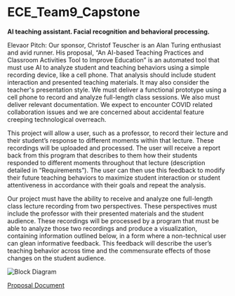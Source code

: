 # ECE_Team9_Capstone
**AI teaching assistant.  Facial recognition and behavioral processing.**

Elevaor Pitch:
Our sponsor, Christof Teuscher is an Alan Turing enthusiast and avid runner.  His proposal, “An AI-based Teaching Practices and Classroom Activities Tool to Improve Education” is an automated tool that must use AI to analyze student and teaching behaviors using a simple recording device, like a cell phone.  That analysis should include student interaction and presented teaching materials.  It may also consider the teacher's presentation style.  We must deliver a functional prototype using a cell phone to record and analyze full-length class sessions.  We also must deliver relevant documentation.  We expect to encounter COVID related collaboration issues and we are concerned about accidental feature creeping technological overreach.

This project will allow a user, such as a professor, to record their lecture and their student’s response to different moments within that lecture.  These recordings will be uploaded and processed. The user will receive a report back from this program that describes to them how their students responded to different moments throughout that lecture (description detailed in “Requirements”).  The user can then use this feedback to modify their future teaching behaviors to maximize student interaction or student attentiveness in accordance with their goals and repeat the analysis.

Our project must have the ability to receive and analyze one full-length class lecture recording from two perspectives.  These perspectives must include the professor with their presented materials and the student audience.  These recordings will be processed by a program that must be able to analyze those two recordings and produce a visualization, containing information outlined below, in a form where a non-technical user can glean informative feedback.  This feedback will describe the user’s teaching behavior across time and the commensurate effects of those changes on the student audience.

![Block Diagram](https://viewer.diagrams.net/?target=blank&highlight=0000ff&edit=_blank&layers=1&nav=1&title=Team9_Block%20Diagram.drawio#R7V1Zc7I6GP41vfQbdvHSpdraaj21avWmgxCFigRZ6vLrTxBQwEjVgmKrnemQAEHyPjzvSryjy9NFzRB0uQEloN5RhLS4oyt3FMURJPrvdCzdDrZAux1jQ5HcLnLb0VZWwOskvF5bkYAZOtCCULUUPdwpQk0DohXqEwwDzsOHjaAavqoujMFOR1sU1N3eniJZstvLs8S2%2FwEoY9m%2FMkl4e6aCf7DXYcqCBOeBLvr%2Bji4bEFru1nRRBqozd%2F68PE%2Fq08Xs4%2Bm9xHwZi2aLYRgx5w5WPeaUzS0YQLNOHtqm%2FyvxmvJKNWeE%2BjrpzUoNLke5Q38Jqu3Nl3ev1tKfQAPamgScQYg7ujSXFQu0dUF09s4RYlCfbE1V1CLR5khR1TJUobE%2Blx6xzh%2FqNy0DTkBgD7f%2BOGdAzQr0ux%2FUf%2BA9e3PzBQwLLAIS9%2BagBuAUWMYSHeLt9QXvwZn3mvMtNvKM1ycHcMH5nYKHx%2FFm5O2cow1v2vEiqL%2F0u4sOmD32ZW1KmKv8pNrypBYWAaeiy5aGaGPsbHTRIwRRQ5g6060NTX09Qe5R6KKbA3fOLB90lCqYpjJSgHHQ0dEvAkfo67cMOAKmCfcMkSCmJAHwIxGLKZEHw1GK2OHD2NlwXAA8JIUDTwLYUZ4LIjPpGaBbM5af9rtkTYqHYKdoS8ovxQ55Tdi5KHhetaVcNfqVllx4HLRq9GAl548gHuJ4KBwPtzUU2pYtoYk302cRFvASg0MCTw3ptWZKCwlM%2FoJIKJasnFqR5Psx1TQb3UE%2B35B%2FCY2ciJ0TWORy2OHYC2JnyZefOg9Kmb4v3dOaNJ%2BZrYOw43c4pl5ICtzMhv6OnLl2HYroAJLRF9udES6qekhE16XJgKjdwcMXjEUAujfkg4Br0iFkRIeQh0qfT0v65IWkf4TYU%2Fk6u0xIUxcB4%2BWoiOWyBsYDnFmgSUUnqIBa4lrliOHpBQvFencMin%2Bs1%2Bo7e%2F4RfrOy8MyNdWMZaLSAoaD7AIbfp6F7CozlNPvBfduh1i1%2FrOPkZULbEEHMpHjRGkswxsD6nseBFAqn7Eo%2FIF0WI1y%2FzwCqYClf4SAMTuLeFVpQWT%2BPHrhoKgIuKgIa9769s4JRj%2BhAhfBAbGQcd152xlnjb3PXp0OS%2Fp4fHzXdtnb12X6uQM%2BnFUatoCpjzYE0goyDv5LzFCuioBa9HVNFkpzTSwZAzCYM10M5YNOdG19PBVu6YyvOWLYFXfZbD50We2wMF08u9C55cBh4RWGQGHcwRwmK%2BjuCYgvZEhSbKMmT%2BRDNk8fTfMJ0zRxI12Sm6JohIiCJuhuH0jUT8W9o8rx8ze2lgYPtRQJnL74CERqSoo2dwT1TVgiaskNjn2k5MuDUQRgmSBY2M38j%2B1BMGA%2BYcD3WxqTTop98ZgFi7oY%2Ffj8%2BOCpj%2BOATVE9B1RSvl7LhahC7uisu45VV3RXN9J2qu6jCeXWXryqTwB75C7AXlzG7YS9h7OECgX%2BF9%2FyylgD24hJuN%2BwljL0E435Xx3sY7MWl%2BG7YSxh7%2BwN8P%2FMH%2FMz7SEFn%2FyWLnoxGfv1s%2BaUCTuT%2B0OBNxKeFFMmsiRgXVExCxH6u%2Bs%2BJmCpkTcT7I3umLmiJi9gd9DeLmMtfTsT13Gq0HC7I1w%2FhtfmidtT2YBVTiXLwQ8ztyfWHE0FtFTE3OryoCepyFV%2By9N3TbsqC7mwi%2BQiqClQ4NoSpI9ZAmiG0L5B%2F%2BL5WYAH8inxccfZoRInYQhaJG3JsmrUDZEQDbOzBYNwOV4adRO3AGz%2BGZfjAikvjCb4M5uZEa54RPDoQJm6ct%2BUI7hfACHB7YJQvDInjfZ7DYUTTF4RRccKO2yrzJebq3dp%2Fr51mxcydD0aPjp4QREuB2i%2BAEC8CPISGPOu4eCnaouwFISRKpjqcrNgH2G18jhrCh9wjsRA6NZL2jwqVMWUsoBGXHAglEWK0fUYDGjvwODmgEc1UJRfQqAJYLoJS%2BatG9sgvy2zOF2IMgf3MTPZtJs2eDh2eIgRNunNMwWh2c20bI7FBw9kvQltza26q6P8b4ptM2tgGtIQ1FdMVjkqRrSIm96ZKLkhWJAblSaQ7W%2B9St9r46IxWgto1FZiTOy%2FJklX%2BJLKiMsZWceZlRtlq80bKT9mKiTp3ybEVFn77y89TYatr56ZUX6wluSg5sbvkVMCAOomAAP1oa8PPrsI%2BlGr1Ym1233iCyZJTlg2puEz3jZpSp6Yp4B47g0azL0l1Pve0sIrgNTVDqueSj%2B7GDq6Hezg21UAA%2B61hlBb1VEFH%2Byy8v720W9Yi127RzUYvC07cueyiuFKHUFo6Jl5yI58feHEY%2BKVmF7k1ps6NWBbaQFOtAdO8KiJi8ykSEbNjBB0YTkqCiay8Xn2Ai1y%2FDCqjyevbhzx7zoKHdiOiv0BEWPSlT0Sy65rZ%2BlWRUKrWEMscQEK4qvgkSKg%2FrecGeo94GI%2BfNbPTrxr0%2BOKeGHkeBoqrvLsyBmIjSw3QV8BAoFSRF3Wb7fDDwWttTEH%2BnToDA%2B3GsGc2MJ0H%2FQoMo7Q4KB%2Bt8MSsDoDzyJKIVJeLy%2FnLaiTMcnKHe1bp6mJSTyAzS5EHZWa7imkjgf0wG3vwghCCqbvLJq5zrHc7uVVASixwTN6d3GqBy9NCmlUeUa%2BcxVQIkTQGBGQSKOhI%2BnvZqI8HAyX%2F9K6WR73uR6KK6ARTOKSGtnZx8rmKmIxpUBHFPSkZUURRU5iNvhF8siKKvqOcnCLCQi8tRVRED6SzBioawMtauLHBDCqbYCoiTQM4morYFHkEiYdIyQAuw7ltFc3%2BtEM2Xt6UrxLTS5Z3jvHCbxRypRSCRVFaFPKGnks1QCBeZjPbDMKkWRaGRB2GzBkTCup49Pix0GnRmA%2B1mn0vmPb04h702aJ4cTnKG%2B%2BkzjtY8KXFO14u09SRY6JtfGWPhTLIPmmxzS5QMKUTadkrNdOy72vM4KW9%2BqhYz8zD8sm%2BWP7ydN6Ii6ldOW9wREK8sbGDk%2BcNLIpSt1c2MbhAxC2DvBGwWnKpmi3R9OMmE3COyD8jfxUlAIX8pz5pWOUPujnHv5R1DsdnT%2Bg%2FxZjLjYAuSkBY9KUf%2FA%2BG%2BgXRgE4xxN5F0sOMlMQXMSOFqhknP7qQJvnxe8B2jgJU7K%2FrXMhpO53DroCbdhb0jVLKwdwUIbl8etyEBccBS6evf5HrsN8z%2BBV%2BEJ3fI5IzvFKOlRFu6Y9jH%2BBtBIWg%2BbAxQtObI%2FaYI%2BvWz5acvTLbg%2BTyIQwwJ79JF6mCSTFogsVOWkvJHvVuim%2BSEFa4ACE7K5AEc0J8itxCRuCAc42ohFwj1Nz%2BLKCLp%2B1vK9L3%2FwM%3D)

[Proposal Document](https://docs.google.com/document/d/1YcNP2XVLgDVtbruc-ptutkXsHnPfJws35ECDuVT-Fk0/edit?usp=sharing)
